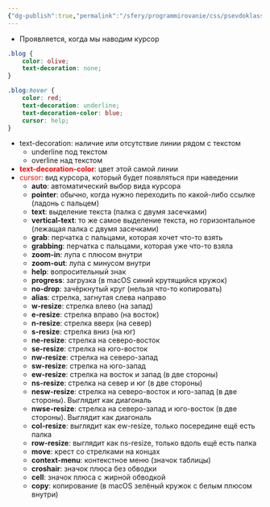 ```yaml
---
{"dg-publish":true,"permalink":"/sfery/programmirovanie/css/psevdoklass-hover/","tags":["Программирование"]}
---
```


- Проявляется, когда мы наводим курсор
```css
.blog {
    color: olive;
    text-decoration: none;
}

.blog:hover {
    color: red;
    text-decoration: underline;
    text-decoration-color: blue;
    cursor: help;
}
```
- text-decoration: наличие или отсутствие линии рядом с текстом
	- underline под текстом
	- overline над текстом
- **<font color="#ff0000">text-decoration-color</font>**: цвет этой самой линии
- <font color="#ff0000">cursor</font>: вид курсора, который будет появляться при наведении
	- **auto**: автоматический выбор вида курсора
	- **pointer**: обычно, когда нужно переходить по какой-либо ссылке (ладонь с пальцем)
	- **text**: выделение текста (палка с двумя засечками)
	- **vertical-text**: то же самое выделение текста, но горизонтальное (лежащая палка с двумя засечками)
	- **grab**: перчатка с пальцами, которая хочет что-то взять
	- **grabbing**: перчатка с пальцами, которая уже что-то взяла
	- **zoom-in**: лупа с плюсом внутри
	- **zoom-out**: лупа с минусом внутри
	- **help**: вопросительный знак
	- **progress**: загрузка (в macOS синий крутящийся кружок)
	- **no-drop**: зачёркнутый круг (нельзя что-то копировать)
	- **alias**: стрелка, загнутая слева направо
	- **w-resize**: стрелка влево (на запад)
	- **e-resize**: стрелка вправо (на восток)
	- **n-resize**: стрелка вверх (на север)
	- **s-resize**: стрелка вниз (на юг)
	- **ne-resize**: стрелка на северо-восток
	- **se-resize**: стрелка на юго-восток
	- **nw-resize**: стрелка на северо-запад
	- **sw-resize**: стрелка на юго-запад
	- **ew-resize**: стрелка на восток и запад (в две стороны)
	- **ns-resize**: стрелка на север и юг (в две стороны)
	- **nesw-resize**: стрелка на северо-восток и юго-запад (в две стороны). Выглядит как диагональ
	- **nwse-resize**: стрелка на северо-запад и юго-восток (в две стороны). Выглядит как диагональ
	- **col-resize**: выглядит как ew-resize, только посередине ещё есть палка
	- **row-resize**: выглядит как ns-resize, только вдоль ещё есть палка
	- **move**: крест со стрелками на концах
	- **context-menu**: контекстное меню (значок таблицы)
	- **croshair**: значок плюса без обводки
	- **cell**: значок плюса с жирной обводкой 
	- **copy**: копирование (в macOS зелёный кружок с белым плюсом внутри)